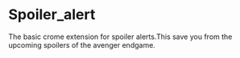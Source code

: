 # Spoiler_alert
The basic crome extension for spoiler alerts.This save you from the upcoming spoilers of the avenger endgame.
